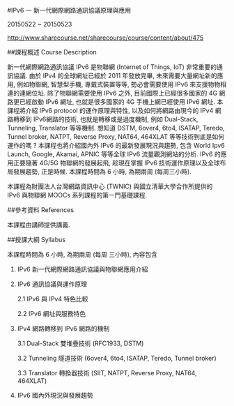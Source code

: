 #IPv6 一 新一代網際網路通訊協議原理與應用

20150522 ~ 20150523

http://www.sharecourse.net/sharecourse/course/content/about/475

##課程概述 Course Description

新一代網際網路通訊協議 IPv6 是物聯網 (Internet of Things, IoT) 非常重要的通訊協議. 由於 IPv4 的全球網址已經於 2011 年發放完畢, 未來需要大量網址新的應用, 例如物聯網, 智慧型手機, 專戴式裝置等等, 勢必會需要使用 IPv6 來支援物物相連的連網位址. 除了物聯網需要使用 IPv6 之外, 目前國際上已經很多國家的 4G 網路更已經啟動 IPv6 網址, 也就是很多國家的 4G 手機上網已經使用 IPv6 網址. 本課程將介紹 IPv6 protocol 的運作原理與特性, 以及如何將網路由現今的 IPv4 網路轉移到 IPv6網路的技術, 也就是轉移或是過度機制, 例如 Dual-Stack, Tunneling, Translator 等等機制. 想知道 DSTM, 6over4, 6to4, ISATAP, Teredo, Tunnel broker, NATPT, Reverse Proxy, NAT64, 464XLAT 等等技術到底是如何運作的嗎 ? 本課程也將介紹國內外 IPv6 的最新發展現況與趨勢, 包含 World Ipv6 Launch, Google, Akamai, APNIC 等等全球 IPv6 流量觀測網站的分析. IPv6 的應用正要隨著 4G/5G 物聯網的發展起飛, 趁現在掌握 IPv6 技術運作原理以及全球布局發展趨勢, 正是時候. 本課程時間為 6 小時, 為期兩周 (每周三小時). 

本課程為財團法人台灣網路資訊中心 (TWNIC) 與國立清華大學合作所提供的 IPv6 與物聯網 MOOCs 系列課程的第一門基礎課程. 

##參考資料 References

本課程由講師提供講義.

##授課大綱 Syllabus

本課程時間為 6 小時, 為期兩周 (每周 三小時), 內容包含

1. IPv6 新一代網際網路通訊協議與物聯網應用介紹

2. IPv6 通訊協議與運作原理

    2.1 IPv6 與 IPv4 特色比較

    2.2 IPv6 網址與服務特色

3. IPv4 網路轉移到 IPv6 網路的機制

   3.1 Dual-Stack 雙堆疊技術 (RFC1933, DSTM)

   3.2 Tunneling 隧道技術 (6over4, 6to4, ISATAP, Teredo, Tunnel broker)

   3.3 Translator 轉換器技術 (SIIT, NATPT, Reverse Proxy, NAT64, 464XLAT)

4. IPv6 國內外現況與發展趨勢
